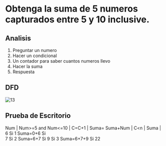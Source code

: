 # Obtenga la suma de 5 numeros capturados entre 5 y 10 inclusive.

## Analisis
1. Preguntar un numero
2. Hacer un condicional
3. Un contador para saber cuantos numeros llevo
4. Hacer la suma
5. Respuesta

## DFD
![13](https://github.com/ReneDanielRa/Fundamentos_de_Programacion/assets/145809866/136f245c-185e-4476-805d-921b0c42013d)

## Prueba de Escritorio
Num | Num>=5 and Num<=10 | C=C+1 | Suma= Suma+Num | C<n | Suma  |
6           Si               1      Suma=0+6         Si   
7           Si               2      Suma=6+7         Si
9           Si               3      Suma=6+7+9       Si    22
